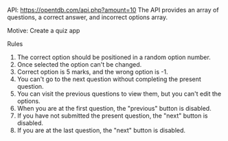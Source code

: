 API: https://opentdb.com/api.php?amount=10
The API provides an array of questions, a correct answer, and incorrect options array.

Motive: Create a quiz app


Rules
1) The correct option should be positioned in a random option number. 
2) Once selected the option can't be changed.
3) Correct option is 5 marks, and the wrong option is -1.
4) You can't go to the next question without completing the present question.
5) You can visit the previous questions to view them, but you can't edit the options.
5) When you are at the first question, the "previous" button is disabled.
6) If you have not submitted the present question, the "next" button is disabled.
7) If you are at the last question, the "next" button is disabled.
